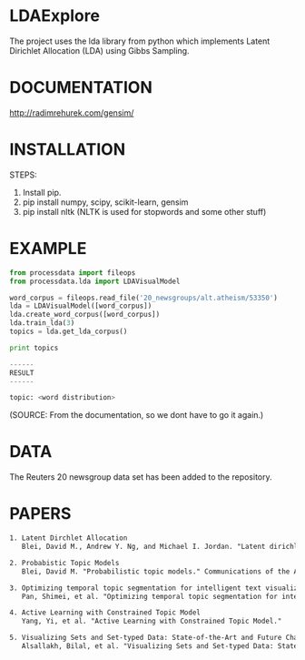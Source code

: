 LDAExplore
====================

The project uses the lda library from python which implements Latent Dirichlet Allocation (LDA) using Gibbs Sampling.

DOCUMENTATION
=============
http://radimrehurek.com/gensim/

INSTALLATION
============
 
STEPS:
1. Install pip.
2. pip install numpy, scipy, scikit-learn, gensim
3. pip install nltk
   (NLTK is used for stopwords and some other stuff)

EXAMPLE
=======

```python
from processdata import fileops
from processdata.lda import LDAVisualModel

word_corpus = fileops.read_file('20_newsgroups/alt.atheism/53350')
lda = LDAVisualModel([word_corpus])
lda.create_word_corpus([word_corpus])
lda.train_lda(3)
topics = lda.get_lda_corpus()

print topics

------
RESULT
------

topic: <word distribution>
```
(SOURCE: From the documentation, so we dont have to go it again.)

DATA
====

The Reuters 20 newsgroup data set has been added to the repository.

PAPERS
======

```latex
1. Latent Dirchlet Allocation
   Blei, David M., Andrew Y. Ng, and Michael I. Jordan. "Latent dirichlet allocation." the Journal of machine Learning research 3 (2003): 993-1022.

2. Probabistic Topic Models
   Blei, David M. "Probabilistic topic models." Communications of the ACM 55.4 (2012): 77-84.

3. Optimizing temporal topic segmentation for intelligent text visualization
   Pan, Shimei, et al. "Optimizing temporal topic segmentation for intelligent text visualization." Proceedings of the 2013 international conference on Intelligent user interfaces. ACM, 2013.

4. Active Learning with Constrained Topic Model
   Yang, Yi, et al. "Active Learning with Constrained Topic Model."

5. Visualizing Sets and Set-typed Data: State-of-the-Art and Future Challenges 
   Alsallakh, Bilal, et al. "Visualizing Sets and Set-typed Data: State-of-the-Art and Future Challenges (Supplementary Material)."
```

